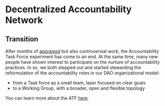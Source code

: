 # Decentralized Accountability Network

## Transition

After months of [appraised](https://alchemy.daostack.io/dao/0x294f999356ed03347c7a23bcbcf8d33fa41dc830/proposal/0x9421968a79dfc6b9437c04810293ff7f732fed2190ba59652b0dd6ffeda45e39) but also controversial work, the Accountability Task Force experiment has come to an end. At the same time, many new people have shown interest to participate on the nurture of accountability practices. In so, we both stepped out and started stewarding the reformulation of the accountability roles in our DAO organizational model:

* from a Task force as a small team, laser focused on clear goals
* to a Working Group, with a broader, open and flexible topology

You can learn more about the ATF [here](https://ecosystem.daoincubator.org/atf/).  


